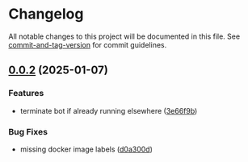 # Changelog

All notable changes to this project will be documented in this file. See [commit-and-tag-version](https://github.com/absolute-version/commit-and-tag-version) for commit guidelines.

## [0.0.2](https://github.com/FjellOverflow/note-pls/compare/v0.0.1...v0.0.2) (2025-01-07)


### Features

* terminate bot if already running elsewhere ([3e66f9b](https://github.com/FjellOverflow/note-pls/commit/3e66f9bcbd557f92bfff560f678368b5094d371c))


### Bug Fixes

* missing docker image labels ([d0a300d](https://github.com/FjellOverflow/note-pls/commit/d0a300d95289ec3ac7f4894a3158d020902f1b67))
